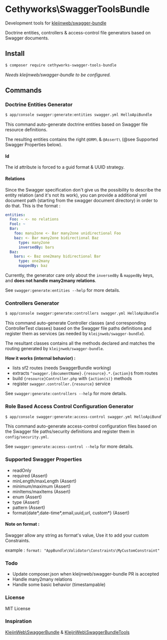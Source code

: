 # Cethyworks\SwaggerToolsBundle

Development tools for [kleijnweb/swagger-bundle](https://github.com/kleijnweb/swagger-bundle)

Doctrine entities, controllers & access-control file generators based on Swagger documents.

## Install 

```sh
$ composer require cethyworks-swagger-tools-bundle
```

*Needs kleijnweb/swagger-bundle to be configured.*

## Commands

### Doctrine Entities Generator

```sh
$ app/console swagger:generate:entities swagger.yml HelloApiBundle
```

This command auto-generate doctrine entities based on Swagger file resource definitions.

The resulting entities contains the right `@ORM\` & `@Assert\` (@see Supported Swagger Properties below).

#### Id

The id attribute is forced to a guid format & UUID strategy.

#### Relations

Since the Swagger specification don't give us the possibility to describe the entity relation (and it's not its work), you can provide a additional yml document path (starting from the swagger document directory) in order to do that. This is the format :

```yml
entities:
  Foo: ~ <- no relations
  Fool: ~
  Bar:
    foo: many2one <- Bar many2one unidirectional Foo
    baz: <- Bar many2one bidirectional Baz
      type: many2one
      inversedBy: bars
  Baz:
    bars: <- Baz one2many bidirectional Bar
      type: one2many
      mappedBy: baz
```

Currently, the generator care only about the `inversedBy` & `mappedBy` keys, and **does not handle many2many relations**.


See `swagger:generate:entities --help` for more details.


### Controllers Generator

```sh
$ app/console swagger:generate:controllers swagger.yml HelloApiBundle
```

This command auto-generate Controller classes (and corresponding ControllerTest classes) based on the Swagger file paths definitions and register them as services (as needed by `kleijnweb/swagger-bundle`).

The resultant classes contains all the methods declared and matches the routing generated by `kleijnweb/swagger-bundle`.

**How it works (internal behavior) :**

- lists sf2 routes (needs SwaggerBundle working)
- extracts `^swagger.{documentName}.{resource}.*.{action}$` from routes
- build `{resource}Controller.php` with `{action(s)}` methods
- register `swagger.controller.{resource}` service


See `swagger:generate:controllers --help` for more details.


### Role Based Access Control Configuration Generator

```sh
$ app/console swagger:generate:access-control swagger.yml HelloApiBundle
```

This command auto-generate access-control configuration files based on the Swagger file paths/security definitions and register them in `config/security.yml`.

See `swagger:generate:access-control --help` for more details.


### Supported Swagger Properties
- readOnly
- required (Assert)
- minLength/maxLength (Assert)
- minimum/maximum (Assert)
- minItems/maxItems (Assert)
- enum (Assert)
- type (Assert)
- pattern (Assert)
- format{date\*,date-time\*,email,uuid,url, custom\*} (Assert)

#### Note on format :
Swagger allow any string as format's value, Use it to add your custom Constraints.

example : `format: "AppBundle\Validator\Constraints\MyCustomConstraint"`

### Todo
- Update composer.json when kleijnweb/swagger-bundle PR is accepted 
- Handle many2many relations
- Handle some basic behavior (timestampable)

### License
MIT License

### Inspiration
[KleijnWeb\SwaggerBundle](https://github.com/kleijnweb/swagger-bundle) & [KleijnWeb\SwaggerBundleTools](https://github.com/kleijnweb/swagger-bundle-tools)